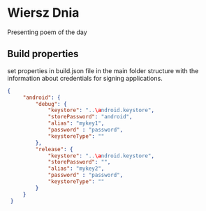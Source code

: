 # Wiersz Dnia

Presenting poem of the day


## Build properties

set properties in build.json file in the main folder structure 
with the information about credentials for signing applications.

```json
{
     "android": {
         "debug": {
             "keystore": "..\android.keystore",
             "storePassword": "android",
             "alias": "mykey1",
             "password" : "password",
             "keystoreType": ""
         },
         "release": {
             "keystore": "..\android.keystore",
             "storePassword": "",
             "alias": "mykey2",
             "password" : "password",
             "keystoreType": ""
         }
     }
 }
```